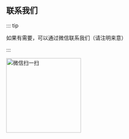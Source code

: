 ## 联系我们

::: tip

如果有需要，可以通过微信联系我们（请注明来意）

:::

<img src="https://gitee.com/zhou/MoYouClubPic/raw/master/20210401162849.png" alt="微信扫一扫" style="width:200px;"/>
